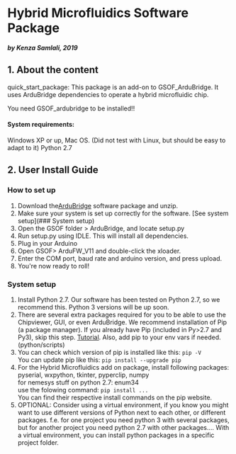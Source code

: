 # Hybrid Microfluidics Software Package

***by Kenza Samlali, 2019***

## 1. About the content
quick_start_package: This package is an add-on to GSOF_ArduBridge. It uses ArduBridge dependencies to operate a hybrid microfluidic chip.

You need GSOF_ardubridge to be installed!!

#### System requirements:
Windows XP or up, Mac OS. (Did not test with Linux, but should be easy to adapt to it)
Python 2.7

## 2. User Install Guide

### How to set up
1. Download the[ArduBridge](https://bitbucket.org/shihmicrolab/gsof_ardubridge/src/master/) software package and unzip.
2. Make sure your system is set up correctly for the software. [See system setup](### System setup)
3. Open the GSOF folder > ArduBridge, and locate setup.py
4. Run setup.py using IDLE. This will install all dependencies.
5. Plug in your Arduino
6. Open GSOF> ArduFW_V11 and double-click the xloader.
7. Enter the COM port, baud rate and arduino version, and press upload.
8. You're now ready to roll!

### System setup
1. Install Python 2.7. Our software has been tested on Python 2.7, so we recommend this. Python 3 versions will be up soon.
2. There are several extra packages required for you to be able to use the Chipviewer, GUI, or even ArduBridge.
We recommend installation of Pip (a package manager). If you already have Pip (included in Py>2.7 and Py3), skip this step.
[Tutorial](https://pip.pypa.io/en/stable/installing/). Also, add pip to your env vars if needed. (python/scripts)
3. You can check which version of pip is installed like this: `pip -V` <br>
You can update pip like this: `pip install --upgrade pip`
4. For the Hybrid Microfluidics add on package, install following packages:
pyserial, wxpython, tkinter, pyperclip, numpy <br>
for nemesys stuff on python 2.7: enum34 <br>
use the folowing command: `pip install ...` <br>
You can find their respective install commands on the pip website. <br>
5. OPTIONAL: Consider using a virtual environment, if you know you might want to use different versions of Python next to each other, or different packages. f.e. for one project you need python 3 with several packages, but for another project you need python 2.7 with other packages.... With a virtual environment, you can install python packages in a specific project folder.
